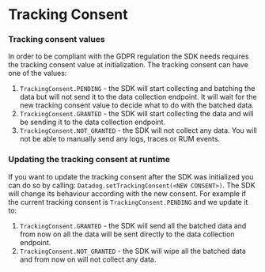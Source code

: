 # Tracking Consent

### Tracking consent values

In order to be compliant with the GDPR regulation the SDK needs requires the tracking consent value at initialization.
The tracking consent can have one of the values:

1. `TrackingConsent.PENDING` - the SDK will start collecting and batching the data but will not send it to the data 
   collection endpoint. It will wait for the new tracking consent value to decide what to do with the batched data.
2. `TrackingConsent.GRANTED` - the SDK will start collecting the data and will be sending it to the data collection endpoint.
3. `TrackingConsent.NOT_GRANTED` - the SDK will not collect any data. You will not be able to manually send any logs, traces or 
   RUM events.
   
### Updating the tracking consent at runtime

If you want to update the tracking consent after the SDK was initialized you can do so by calling: `Datadog.setTrackingConsent(<NEW CONSENT>)`.
The SDK will change its behaviour according with the new consent. For example if the current tracking consent is `TrackingConsent.PENDING` and we update it to:

1.  `TrackingConsent.GRANTED`  - the SDK will send all the batched data and from now on all the data will be sent directly to the data collection endpoint.
2. `TrackingConsent.NOT_GRANTED`  - the SDK will wipe all the batched data and from now on will not collect any data.